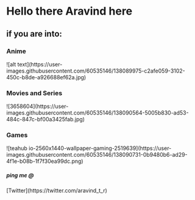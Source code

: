 <h1>Hello there Aravind here </h1> 

<h2>if you are into: </h1>
<h3>Anime</h3>
![alt text](https://user-images.githubusercontent.com/60535146/138089975-c2afe059-3102-450c-b8de-a926688ef62a.jpg)
<h3> Movies and Series</h3>
![3658604](https://user-images.githubusercontent.com/60535146/138090564-5005b830-ad53-484c-847c-bf00a3425fab.jpg)
<h3>Games</h3>
![teahub io-2560x1440-wallpaper-gaming-2519639](https://user-images.githubusercontent.com/60535146/138090731-0b9480b6-ad29-4f1e-b08b-1f7f30ea99dc.png)
<h5>ping me @</h5>
[Twitter](https://twitter.com/aravind_t_r)
